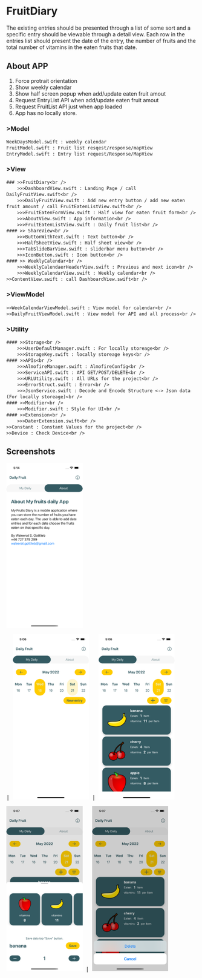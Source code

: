 # FruitDiary

The existing entries should be presented through a list of some sort and a specific entry should
be viewable through a detail view. Each row in the entries list should present the date of the
entry, the number of fruits and the total number of vitamins in the eaten fruits that date.


About APP
 ------------------------
 1. Force protrait orientation
 2. Show weekly calendar
 3. Show half screen popup when add/update eaten fruit amout
 4. Request EntryList API when add/update eaten fruit amout
 5. Request FruitList API just when app loaded
 6. App has no locally store.
 
 
### >Model
    WeekDaysModel.swift : weekly calendar
    FruitModel.swift : Fruit list resqest/response/mapView
    EntryModel.swift : Entry list request/Response/MapView
### >View
    ### >>FruitDiary<br />
        >>>DashboardView.swift : Landing Page / call DailyFruitView.swift<br />
        >>>DailyFruitView.swift : Add new entry button / add new eaten fruit amount / call FruitEatenListView.swift<br />
        >>>FruitEatenFormView.swift : Half view for eaten fruit form<br />
        >>>AboutView.swift : App information<br />
        >>>FruitEatenListView.swift : Daily fruit list<br />
    #### >> ShareView<br />
        >>>ButtonWithText.swift : Text button<br />
        >>>HalfSheetView.swift : Half sheet view<br />
        >>>TabSlideBarView.swift : sliderbar menu button<br />
        >>>IconButton.swift : Icon button<br />
    #### >> WeeklyCalendar<br />
        >>>WeeklyCalendaerHeaderView.swift : Previous and next icon<br />
        >>>WeeklyCalendarView.swift : Weekly calendar<br />
    >>ContentView.swift : call DashboardView.swift<br />
### >ViewModel
    >>WeekCalendarViewModel.swift : View model for calendar<br />
    >>DailyFruitViewModel.swift : View model for API and all process<br />
### >Utility
    #### >>Storage<br />
        >>>UserDefaultManager.swift : For locally storeage<br />
        >>>StorageKey.swift : locally storeage keys<br />
    #### >>APIs<br />
        >>>AlmofireManager.swift : AlmofireConfig<br />
        >>>ServiceAPI.swift : API GET/POST/DELETE<br />
        >>>URLUtility.swift : All URLs for the project<br />
        >>>ErrorStruct.swift : Error<br />
        >>>JsonService.swift : Decode and Encode Structure <-> Json data (For locally storeage)<br />
    #### >>Modifier<br />
        >>>Modifier.swift : Style for UI<br />
    #### >>Extension<br />
        >>>Date+Extension.swift<br />
    >>Constant : Constant Values for the project<br />
    >>Device : Check Device<br />

## Screenshots
<kbd>
  <img src="https://raw.githubusercontent.com/waleerat/GitHub-Photos-Shared/main/WeeklyCalendar/05.png" width="40%" height="40%"> 

|
<img src="https://raw.githubusercontent.com/waleerat/GitHub-Photos-Shared/main/WeeklyCalendar/02.png"  width="40%" height="40%"> |
<img src="https://raw.githubusercontent.com/waleerat/GitHub-Photos-Shared/main/WeeklyCalendar/01.png"  width="40%" height="40%"> 


<img src="https://raw.githubusercontent.com/waleerat/GitHub-Photos-Shared/main/WeeklyCalendar/03.png" width="40%" height="40%"> |
<img src="https://raw.githubusercontent.com/waleerat/GitHub-Photos-Shared/main/WeeklyCalendar/04.png"  width="40%" height="40%"> 
  </kbd>


 
